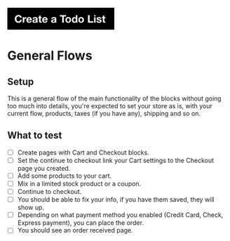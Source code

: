 [![Create Todo list](https://raw.githubusercontent.com/senadir/todo-my-markdown/master/public/github-button.svg?sanitize=true)](https://git-todo.netlify.app/create)

# General Flows

## Setup

This is a general flow of the main functionality of the blocks without going too much
into details, you're expected to set your store as is, with your current flow, products,
taxes (if you have any), shipping and so on.

## What to test

- [ ] Create pages with Cart and Checkout blocks.
- [ ] Set the continue to checkout link your Cart settings to the Checkout page you created.
- [ ] Add some products to your cart.
- [ ] Mix in a limited stock product or a coupon.
- [ ] Continue to checkout.
- [ ] You should be able to fix your info, if you have them saved, they will show up.
- [ ] Depending on what payment method you enabled (Credit Card, Check, Express payment), you can place the order.
- [ ] You should see an order received page.